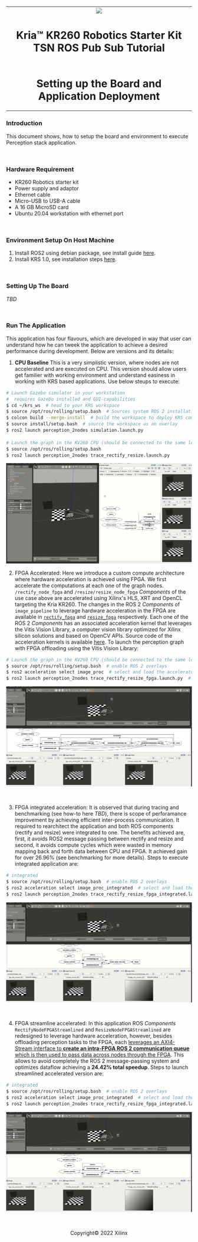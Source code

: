 ﻿<table class="sphinxhide">
 <tr>
   <td align="center"><img src="../../media/xilinx-logo.png" width="30%"/><h1>Kria&trade; KR260 Robotics Starter Kit <br>TSN ROS Pub Sub Tutorial</h1>
   </td>
 </tr>
 <tr>
 <td align="center"><h1>Setting up the Board and Application Deployment</h1>

 </td>
 </tr>
</table>

### Introduction

This document shows, how to setup the board and environment to execute Perception stack application.


<br>

### Hardware Requirement
* KR260 Robotics starter kit
* Power supply and adaptor
* Ethernet cable
* Micro-USB to USB-A cable
* A 16 GB MicroSD card
* Ubuntu 20.04 workstation with ethernet port

<br>

### Environment Setup On Host Machine

1. Install ROS2 using debian package, see install guide [here](https://docs.ros.org/en/rolling/Installation/Ubuntu-Install-Debians.html).
2. Install KRS 1.0, see installation steps [here](https://xilinx.github.io/KRS/sphinx/build/html/docs/install.html#).

<br>

### Setting Up The Board
*TBD*

<br>

### Run The Application
This application has four flavours, which are developed in way that user can understand how he can tweek the application to achieve a desired performance during development. Below are versions and its details:

1) **CPU Baseline**
This is a very simplistic version, where nodes are not accelerated and are executed on CPU. This version should allow users get familier with working environment and understand easiness in working with KRS based applications. Use below steups to execute:

```bash
# Launch Gazebo simulator in your workstation
#  requires Gazebo installed and GUI-capabilities
$ cd ~/krs_ws  # head to your KRS workspace
$ source /opt/ros/rolling/setup.bash  # Sources system ROS 2 installation
$ colcon build --merge-install  # build the workspace to deploy KRS components
$ source install/setup.bash  # source the workspace as an overlay
$ ros2 launch perception_2nodes simulation.launch.py

# Launch the graph in the KV260 CPU (should be connected to the same local network)
$ source /opt/ros/rolling/setup.bash
$ ros2 launch perception_2nodes trace_rectify_resize.launch.py
```

![](../media//perception_graph.gif)


2) FPGA Accelerated: Here we introduce a custom compute architecture where hardware acceleration is achieved using FPGA. We first accelerate the computations at each one of the graph nodes. `/rectify_node_fpga` and `/resize/resize_node_fpga` *Components* of the use case above are accelerated using Xilinx's HLS, XRT and OpenCL targeting the Kria KR260. The changes in the ROS 2 *Components* of `image_pipeline` to leverage hardware acceleration in the FPGA are available in [`rectify_fpga`](https://github.com/ros-acceleration/image_pipeline/blob/ros2/image_proc/src/rectify_fpga.cpp) and [`resize_fpga`](https://github.com/ros-acceleration/image_pipeline/blob/ros2/image_proc/src/resize_fpga.cpp) respectively. Each one of the ROS 2 *Components* has an associated acceleration kernel that leverages the Vitis Vision Library, a computer vision library optimized for Xilinx silicon solutions and based on OpenCV APIs. Source code of the acceleration kernels is available [here](https://github.com/ros-acceleration/image_pipeline/tree/ros2/image_proc/src/image_proc). To launch the perception graph with FPGA offloading using the Vitis Vision Library:

```bash
# Launch the graph in the KV260 CPU (should be connected to the same local network as the workstation)
$ source /opt/ros/rolling/setup.bash  # enable ROS 2 overlays
$ ros2 acceleration select image_proc  # select and load the accelerator
$ ros2 launch perception_2nodes trace_rectify_resize_fpga.launch.py  # launch Nodes
```

![](../media/perception_graph_fpga.gif)

<br>

3) FPGA integrated acceleration: It is observed that during tracing and benchmarking (see how-to here *TBD*), there is scope of perforamance improvement by achieving efficient inter-process communication. It required to rearchitect the application and both ROS components (rectify and resize) were integrated to one. The benefits achieved are, first, it avoids ROS2 message passing between rectify and resize and second, it avoids compute cycles which were wasted in memory mapping back and forth data between CPU and FPGA. It achieved gain for over 26.96% (see benchmarking for more details). Steps to execute integrated application are:

```bash
# integrated
$ source /opt/ros/rolling/setup.bash  # enable ROS 2 overlays
$ ros2 acceleration select image_proc_integrated  # select and load the accelerator
$ ros2 launch perception_2nodes trace_rectify_resize_fpga_integrated.launch.py  # launch Nodes
```

![](../media/perception_graph_integrated.gif)

<br>

4) FPGA streamline accelerated: In this application ROS *Components* `RectifyNodeFPGAStreamlined` and `ResizeNodeFPGAStreamlined` are redesigned to leverage hardware acceleration, however, besides offloading perception tasks to the FPGA, each <ins>leverages an AXI4-Stream interface to **create an intra-FPGA ROS 2 communication queue** which is then used to pass data across nodes through the FPGA</ins>. This allows to avoid completely the ROS 2 message-passing system and optimizes dataflow achieving a **24.42% total speedup**. Steps to launch streamlined accelerated version are:

```bash
# integrated
$ source /opt/ros/rolling/setup.bash  # enable ROS 2 overlays
$ ros2 acceleration select image_proc_integrated  # select and load the accelerator
$ ros2 launch perception_2nodes trace_rectify_resize_fpga_integrated.launch.py  # launch Nodes
```

![](../media/perception_graph_integrated.gif)

<br>


<!---

Licensed under the Apache License, Version 2.0 (the "License"); you may not use this file except in compliance with the License.

You may obtain a copy of the License at http://www.apache.org/licenses/LICENSE-2.0.


Unless required by applicable law or agreed to in writing, software distributed under the License is distributed on an "AS IS" BASIS, WITHOUT WARRANTIES OR CONDITIONS OF ANY KIND, either express or implied. See the License for the specific language governing permissions and limitations under the License.

-->

<p class="sphinxhide" align="center">Copyright&copy; 2022 Xilinx</p>
